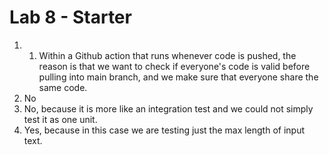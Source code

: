 # Lab 8 - Starter  
1) 1. Within a Github action that runs whenever code is pushed, the reason is that we want to check if everyone's code is valid before pulling into main branch, and we make sure that everyone share the same code.  
2) No  
3) No, because it is more like an integration test and we could not simply test it as one unit.  
4) Yes, because in this case we are testing just the max length of input text.